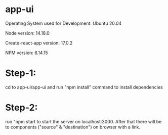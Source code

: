 # app-ui

Operating System used for Development: Ubuntu 20.04

Node version: 14.18.0

Create-react-app version: 17.0.2

NPM version: 6.14.15

# Step-1: 

cd to app-ui/app-ui and run "npm install" command to install dependencies

# Step-2: 
run "npm start to start the server on localhost:3000.
After that there will be to components ("source" & "destination") on browser with a link.
